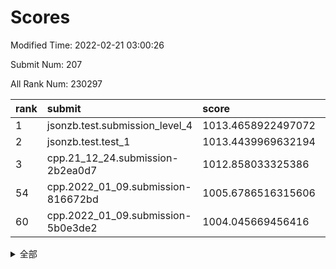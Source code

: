 # Scores

Modified Time: 2022-02-21 03:00:26

Submit Num: 207

All Rank Num: 230297

| rank |               submit               |       score        |       sigma        | pk_num |
| :--- | :--------------------------------- | :----------------- | :----------------- | :----- |
| 1    | jsonzb.test.submission_level_4     | 1013.4658922497072 | 0.8591837196198625 | 4450   |
| 2    | jsonzb.test.test_1                 | 1013.4439969632194 | 0.7915327240600248 | 4452   |
| 3    | cpp.21_12_24.submission-2b2ea0d7   | 1012.858033325386  | 0.7959637995901111 | 4452   |
| 54   | cpp.2022_01_09.submission-816672bd | 1005.6786516315606 | 0.7198509694215008 | 4452   |
| 60   | cpp.2022_01_09.submission-5b0e3de2 | 1004.045669456416  | 0.7093154074317307 | 4450   |


<details>
<summary>全部</summary>

| rank |                 submit                 |       score        |       sigma        | pk_num |
| :--- | :------------------------------------- | :----------------- | :----------------- | :----- |
| 1    | jsonzb.test.submission_level_4         | 1013.4658922497072 | 0.8591837196198625 | 4450   |
| 2    | jsonzb.test.test_1                     | 1013.4439969632194 | 0.7915327240600248 | 4452   |
| 3    | cpp.21_12_24.submission-2b2ea0d7       | 1012.858033325386  | 0.7959637995901111 | 4452   |
| 4    | gobigger.level_3.submission_level_3_26 | 1011.8977769972587 | 0.7668655899058816 | 4454   |
| 5    | gobigger.level_3.submission_level_3_28 | 1011.6590249532061 | 0.767978224365171  | 4451   |
| 6    | gobigger.level_3.submission_level_3_46 | 1011.5008784351463 | 0.7857852572766573 | 4449   |
| 7    | gobigger.level_3.submission_level_3_40 | 1011.3931044534768 | 0.7567332078959741 | 4449   |
| 8    | gobigger.level_3.submission_level_3_31 | 1011.2734756933969 | 0.7649250998949427 | 4450   |
| 9    | gobigger.level_3.submission_level_3_29 | 1011.142516767585  | 0.7713430886267822 | 4453   |
| 10   | gobigger.level_3.submission_level_3_41 | 1011.1405983670446 | 0.7659795218022256 | 4449   |
| 11   | gobigger.level_3.submission_level_3_36 | 1010.9651107491173 | 0.7915149521274575 | 4453   |
| 12   | gobigger.level_3.submission_level_3_1  | 1010.8055806497955 | 0.7602538217976461 | 4449   |
| 13   | gobigger.level_3.submission_level_3_4  | 1010.7003334104601 | 0.7527251519242575 | 4445   |
| 14   | gobigger.level_3.submission_level_3_37 | 1010.6080190223678 | 0.7542332515431929 | 4445   |
| 15   | gobigger.level_3.submission_level_3_5  | 1010.5711204652745 | 0.768376487804016  | 4447   |
| 16   | gobigger.level_3.submission_level_3_42 | 1010.538498502074  | 0.7566852193353705 | 4454   |
| 17   | gobigger.level_3.submission_level_3_44 | 1010.3871465846815 | 0.7662378563393055 | 4449   |
| 18   | gobigger.level_3.submission_level_3_43 | 1010.378352549185  | 0.7789106913176235 | 4445   |
| 19   | gobigger.level_3.submission_level_3_33 | 1010.3603940811925 | 0.7536019701005992 | 4452   |
| 20   | gobigger.level_3.submission_level_3_15 | 1010.3525785198802 | 0.7788531083176174 | 4452   |
| 21   | gobigger.level_3.submission_level_3_48 | 1010.3141233527328 | 0.7793981094588419 | 4448   |
| 22   | gobigger.level_3.submission_level_3_8  | 1010.3017521239728 | 0.761290486694446  | 4446   |
| 23   | gobigger.level_3.submission_level_3_0  | 1010.2778658301121 | 0.7856849267925289 | 4445   |
| 24   | gobigger.level_3.submission_level_3_2  | 1010.230178276418  | 0.7658951655075626 | 4450   |
| 25   | gobigger.level_3.submission_level_3_16 | 1010.2257219318346 | 0.7459819136092563 | 4451   |
| 26   | gobigger.level_3.submission_level_3_6  | 1010.2241014578461 | 0.756545225288332  | 4449   |
| 27   | gobigger.level_3.submission_level_3_14 | 1010.2044796093194 | 0.7779536358143143 | 4454   |
| 28   | gobigger.level_3.submission_level_3_12 | 1010.1133346675648 | 0.744004078732022  | 4454   |
| 29   | gobigger.level_3.submission_level_3_19 | 1010.0609408306132 | 0.7622090689219357 | 4455   |
| 30   | gobigger.level_3.submission_level_3_39 | 1010.0539969444236 | 0.749063533509219  | 4449   |
| 31   | gobigger.level_3.submission_level_3_17 | 1010.0127032251086 | 0.7382362620497975 | 4450   |
| 32   | gobigger.level_3.submission_level_3_27 | 1009.8102687127815 | 0.7568873774778834 | 4453   |
| 33   | gobigger.level_3.submission_level_3_35 | 1009.7524249310619 | 0.7791510758713973 | 4449   |
| 34   | gobigger.level_3.submission_level_3_24 | 1009.7489160298704 | 0.7318966804337469 | 4452   |
| 35   | gobigger.level_3.submission_level_3_13 | 1009.7125777162461 | 0.7414666459628516 | 4443   |
| 36   | gobigger.level_3.submission_level_3_11 | 1009.6966600716254 | 0.7474642674855511 | 4447   |
| 37   | gobigger.level_3.submission_level_3_18 | 1009.6347082243808 | 0.7553714905392059 | 4454   |
| 38   | gobigger.level_3.submission_level_3_30 | 1009.5745996471026 | 0.7548992513897334 | 4448   |
| 39   | gobigger.level_3.submission_level_3_3  | 1009.4416946626608 | 0.7603891850857601 | 4452   |
| 40   | gobigger.level_3.submission_level_3_38 | 1009.3984703403885 | 0.7394057809961809 | 4457   |
| 41   | gobigger.level_3.submission_level_3_10 | 1009.350537687011  | 0.7354203301301955 | 4449   |
| 42   | gobigger.level_3.submission_level_3_22 | 1009.3351073123825 | 0.7479635186165693 | 4448   |
| 43   | gobigger.level_3.submission_level_3_32 | 1009.3267300284315 | 0.7482447977706338 | 4451   |
| 44   | gobigger.level_3.submission_level_3_20 | 1009.2594973038285 | 0.7585998110728508 | 4449   |
| 45   | gobigger.level_3.submission_level_3_25 | 1009.1889826042434 | 0.7384047687295243 | 4451   |
| 46   | gobigger.level_3.submission_level_3_9  | 1008.8613115291954 | 0.743678413467142  | 4453   |
| 47   | gobigger.level_3.submission_level_3_47 | 1008.7904561888596 | 0.7374453676241504 | 4453   |
| 48   | gobigger.level_3.submission_level_3_49 | 1008.7607872646264 | 0.7475068859403752 | 4453   |
| 49   | gobigger.level_3.submission_level_3_34 | 1008.6789176647275 | 0.7421097099477302 | 4447   |
| 50   | gobigger.level_3.submission_level_3_21 | 1008.623270557776  | 0.7372264060090604 | 4445   |
| 51   | gobigger.level_3.submission_level_3_45 | 1008.6028789780821 | 0.7538817545654368 | 4450   |
| 52   | gobigger.level_3.submission_level_3_23 | 1008.3402025062811 | 0.7507946548963731 | 4449   |
| 53   | gobigger.level_3.submission_level_3_7  | 1008.2579573924029 | 0.7502277484451756 | 4451   |
| 54   | cpp.2022_01_09.submission-816672bd     | 1005.6786516315606 | 0.7198509694215008 | 4452   |
| 55   | gobigger.level_1.submission_level_1_41 | 1005.1959066046261 | 0.7252862136434054 | 4452   |
| 56   | gobigger.level_1.submission_level_1_47 | 1005.0773832693017 | 0.7264114286693507 | 4452   |
| 57   | gobigger.level_1.submission_level_1_32 | 1004.5261678140844 | 0.7107061440991805 | 4451   |
| 58   | gobigger.level_1.submission_level_1_4  | 1004.4290862019436 | 0.717580247755584  | 4452   |
| 59   | gobigger.level_1.submission_level_1_45 | 1004.1369049374389 | 0.7027811693494882 | 4450   |
| 60   | cpp.2022_01_09.submission-5b0e3de2     | 1004.045669456416  | 0.7093154074317307 | 4450   |
| 61   | gobigger.level_1.submission_level_1_38 | 1003.9724063864509 | 0.7244866801486496 | 4447   |
| 62   | gobigger.level_1.submission_level_1_2  | 1003.8937763082446 | 0.7185438216333819 | 4454   |
| 63   | gobigger.level_1.submission_level_1_14 | 1003.8839783228316 | 0.7155095814758508 | 4453   |
| 64   | gobigger.level_1.submission_level_1_7  | 1003.8573329586098 | 0.7238517743884115 | 4448   |
| 65   | gobigger.level_1.submission_level_1_17 | 1003.7677191237675 | 0.7220570853204137 | 4451   |
| 66   | gobigger.level_1.submission_level_1_8  | 1003.6945311139947 | 0.7159174199368679 | 4452   |
| 67   | gobigger.level_1.submission_level_1_34 | 1003.6747006315217 | 0.7021861616218755 | 4445   |
| 68   | gobigger.level_1.submission_level_1_23 | 1003.6705251132887 | 0.7151463837718919 | 4449   |
| 69   | gobigger.level_1.submission_level_1_13 | 1003.645140716222  | 0.7154914966300696 | 4453   |
| 70   | gobigger.level_1.submission_level_1_31 | 1003.6208439974314 | 0.7097567979040836 | 4452   |
| 71   | gobigger.level_1.submission_level_1_11 | 1003.5916478854269 | 0.713017754458337  | 4452   |
| 72   | gobigger.level_1.submission_level_1_1  | 1003.5815191198666 | 0.712364623366376  | 4452   |
| 73   | gobigger.level_1.submission_level_1_27 | 1003.5079675877245 | 0.7208961029862418 | 4447   |
| 74   | gobigger.level_1.submission_level_1_16 | 1003.4997520325036 | 0.7196587855801349 | 4450   |
| 75   | gobigger.level_1.submission_level_1_10 | 1003.4898673604354 | 0.728737355023695  | 4448   |
| 76   | gobigger.level_1.submission_level_1_3  | 1003.4498716754441 | 0.7070164973648876 | 4450   |
| 77   | gobigger.level_1.submission_level_1_5  | 1003.4474392607583 | 0.7156472176346805 | 4449   |
| 78   | gobigger.level_1.submission_level_1_40 | 1003.4034710974042 | 0.7313237040655997 | 4452   |
| 79   | gobigger.level_1.submission_level_1_44 | 1003.2971876198907 | 0.7139554135611393 | 4450   |
| 80   | gobigger.level_1.submission_level_1_36 | 1003.2773201924446 | 0.7222462278674902 | 4454   |
| 81   | gobigger.level_1.submission_level_1_6  | 1003.2720355039625 | 0.7211827297804636 | 4451   |
| 82   | gobigger.level_1.submission_level_1_43 | 1003.2701049189319 | 0.7153259466469625 | 4458   |
| 83   | gobigger.level_1.submission_level_1_24 | 1003.1350622196504 | 0.713706124453832  | 4448   |
| 84   | gobigger.level_1.submission_level_1_9  | 1003.1024429835288 | 0.727458391354818  | 4450   |
| 85   | gobigger.level_1.submission_level_1_30 | 1003.0423369887039 | 0.7233693747747382 | 4452   |
| 86   | gobigger.level_1.submission_level_1_37 | 1003.0070849255387 | 0.7215446045746582 | 4450   |
| 87   | gobigger.level_1.submission_level_1_46 | 1002.9919390197509 | 0.7197428922145035 | 4446   |
| 88   | gobigger.level_1.submission_level_1_22 | 1002.906474655484  | 0.7168975052017639 | 4456   |
| 89   | gobigger.level_1.submission_level_1_0  | 1002.8523231905639 | 0.7168359247139496 | 4448   |
| 90   | gobigger.level_1.submission_level_1_15 | 1002.8101683897298 | 0.7152367050345118 | 4450   |
| 91   | gobigger.level_1.submission_level_1_19 | 1002.7830610068925 | 0.7062802624668396 | 4450   |
| 92   | gobigger.level_1.submission_level_1_20 | 1002.687073305229  | 0.7169456297722315 | 4451   |
| 93   | gobigger.level_1.submission_level_1_21 | 1002.6710869406189 | 0.7083625991410114 | 4449   |
| 94   | gobigger.level_1.submission_level_1_26 | 1002.6597051024198 | 0.7107077312954724 | 4453   |
| 95   | gobigger.level_1.submission_level_1_33 | 1002.6535803718419 | 0.7141405485131436 | 4449   |
| 96   | gobigger.level_1.submission_level_1_25 | 1002.6412554813247 | 0.7136931247828359 | 4455   |
| 97   | gobigger.level_1.submission_level_1_49 | 1002.3389560515348 | 0.7224452856986663 | 4453   |
| 98   | gobigger.level_1.submission_level_1_42 | 1002.3167346560779 | 0.7100330578983863 | 4452   |
| 99   | gobigger.level_1.submission_level_1_48 | 1002.3094968829278 | 0.711993034847857  | 4450   |
| 100  | gobigger.level_1.submission_level_1_18 | 1002.243219912429  | 0.7133496755257275 | 4452   |
| 101  | gobigger.level_1.submission_level_1_35 | 1001.9696061681287 | 0.7085967411760308 | 4447   |
| 102  | gobigger.level_1.submission_level_1_28 | 1001.9348673130156 | 0.7167083020181223 | 4446   |
| 103  | gobigger.level_1.submission_level_1_39 | 1001.9342405231946 | 0.714793014257206  | 4456   |
| 104  | gobigger.level_1.submission_level_1_12 | 1001.6817377500146 | 0.7029233184202693 | 4452   |
| 105  | gobigger.level_1.submission_level_1_29 | 1001.5660897633013 | 0.7153282862724809 | 4451   |
| 106  | gobigger.random.submission_random_1    | 997.8849181712399  | 0.7082101527699821 | 4451   |
| 107  | gobigger.random.submission_random_30   | 997.3615801523937  | 0.7120412662853383 | 4450   |
| 108  | gobigger.random.submission_random_15   | 996.8940968503705  | 0.7022880941612515 | 4452   |
| 109  | gobigger.random.submission_random_5    | 996.8760039047172  | 0.7114814733173953 | 4452   |
| 110  | gobigger.random.submission_random_18   | 996.6649289019492  | 0.6986342555874517 | 4447   |
| 111  | gobigger.random.submission_random_23   | 996.6533541559728  | 0.7181848283894836 | 4450   |
| 112  | gobigger.random.submission_random_36   | 996.6482646084878  | 0.6968876342874472 | 4452   |
| 113  | gobigger.random.submission_random_7    | 996.557645713944   | 0.7026244190181001 | 4451   |
| 114  | gobigger.random.submission_random_12   | 996.5225082131822  | 0.7183478705122791 | 4451   |
| 115  | gobigger.random.submission_random_10   | 996.4662956019764  | 0.7025259278524926 | 4448   |
| 116  | gobigger.random.submission_random_29   | 996.4509872251639  | 0.7055386957173727 | 4447   |
| 117  | gobigger.random.submission_random_43   | 996.4273044051806  | 0.7101512048982378 | 4446   |
| 118  | gobigger.random.submission_random_21   | 996.371128785582   | 0.7121418910498523 | 4457   |
| 119  | gobigger.random.submission_random_13   | 996.2852141449114  | 0.7013726375407653 | 4447   |
| 120  | gobigger.random.submission_random_17   | 996.2578682259509  | 0.6990457904175797 | 4447   |
| 121  | gobigger.random.submission_random_27   | 996.2146338535867  | 0.7089746148426654 | 4452   |
| 122  | gobigger.random.submission_random_28   | 996.1838013132838  | 0.7120209546630506 | 4451   |
| 123  | gobigger.random.submission_random_31   | 996.0199223664131  | 0.693369016062612  | 4449   |
| 124  | gobigger.random.submission_random_24   | 996.0014416264319  | 0.6992112531282639 | 4449   |
| 125  | gobigger.random.submission_random_45   | 995.9670575434814  | 0.7089983342254739 | 4450   |
| 126  | gobigger.random.submission_random_26   | 995.9640261906361  | 0.7074697093544532 | 4452   |
| 127  | gobigger.random.submission_random_0    | 995.9067545413933  | 0.704158975601925  | 4451   |
| 128  | gobigger.random.submission_random_32   | 995.889882616625   | 0.7208584361504172 | 4447   |
| 129  | gobigger.random.submission_random_46   | 995.8805201223574  | 0.7076081970217605 | 4447   |
| 130  | gobigger.random.submission_random_25   | 995.8247766185157  | 0.7013600747801384 | 4452   |
| 131  | gobigger.random.submission_random_8    | 995.823670390789   | 0.7117953572018922 | 4454   |
| 132  | gobigger.random.submission_random_49   | 995.7567290137656  | 0.7055835883457644 | 4449   |
| 133  | gobigger.random.submission_random_42   | 995.7480232635102  | 0.7067115920851262 | 4445   |
| 134  | gobigger.random.submission_random_9    | 995.7468647882646  | 0.7207597710656557 | 4450   |
| 135  | gobigger.random.submission_random_2    | 995.7258416475433  | 0.7028320446800292 | 4452   |
| 136  | gobigger.random.submission_random_34   | 995.6948326981246  | 0.6969928080978707 | 4450   |
| 137  | gobigger.random.submission_random_40   | 995.6610275393014  | 0.725784041107889  | 4453   |
| 138  | gobigger.random.submission_random_38   | 995.6492051983719  | 0.7089193626543905 | 4446   |
| 139  | gobigger.random.submission_random_11   | 995.6302033716742  | 0.7069197708709466 | 4450   |
| 140  | gobigger.random.submission_random_16   | 995.6109697166597  | 0.7078120534963198 | 4445   |
| 141  | gobigger.random.submission_random_19   | 995.5190974081149  | 0.7173748479658223 | 4444   |
| 142  | gobigger.random.submission_random_47   | 995.4633895737635  | 0.7088745301153625 | 4452   |
| 143  | gobigger.random.submission_random_6    | 995.4155165746752  | 0.7144076167994039 | 4451   |
| 144  | gobigger.random.submission_random_14   | 995.3263873267824  | 0.7086981839027449 | 4451   |
| 145  | gobigger.random.submission_random_35   | 995.3167069660683  | 0.7217058677146265 | 4449   |
| 146  | gobigger.random.submission_random_3    | 995.2112235676685  | 0.7278676708060958 | 4449   |
| 147  | gobigger.random.submission_random_33   | 995.1819350616702  | 0.7101842461997023 | 4449   |
| 148  | gobigger.random.submission_random_37   | 995.1701695818474  | 0.7288802203207078 | 4452   |
| 149  | gobigger.random.submission_random_44   | 995.1385286556266  | 0.7148990857677596 | 4454   |
| 150  | gobigger.random.submission_random_48   | 995.1208846616576  | 0.702336281515132  | 4450   |
| 151  | gobigger.random.submission_random_22   | 994.9296976221844  | 0.7187410765062768 | 4452   |
| 152  | gobigger.random.submission_random_4    | 994.840577537263   | 0.7197057701656246 | 4445   |
| 153  | gobigger.random.submission_random_39   | 994.8383210484556  | 0.7105907168918438 | 4450   |
| 154  | gobigger.random.submission_random_20   | 994.8071032133116  | 0.7278754632314691 | 4455   |
| 155  | gobigger.random.submission_random_41   | 994.5968755083994  | 0.734954729178274  | 4452   |
| 156  | gobigger.level_2.submission_level_2_47 | 993.7130743471654  | 0.7388005030121035 | 4449   |
| 157  | gobigger.level_2.submission_level_2_2  | 993.3864609569447  | 0.7236861539090744 | 4445   |
| 158  | gobigger.level_2.submission_level_2_7  | 993.3721768341376  | 0.739329976103734  | 4453   |
| 159  | gobigger.level_2.submission_level_2_38 | 993.37087923752    | 0.7384872433640058 | 4452   |
| 160  | gobigger.level_2.submission_level_2_10 | 993.2288091736975  | 0.7440878721180624 | 4449   |
| 161  | gobigger.level_2.submission_level_2_13 | 993.1437583787666  | 0.7293945114003255 | 4452   |
| 162  | gobigger.level_2.submission_level_2_16 | 993.0772668385705  | 0.7406804577439831 | 4453   |
| 163  | gobigger.level_2.submission_level_2_36 | 993.0145573683346  | 0.7397169851794987 | 4454   |
| 164  | gobigger.level_2.submission_level_2_29 | 992.9738897471836  | 0.7263988610248219 | 4451   |
| 165  | gobigger.level_2.submission_level_2_1  | 992.9488107538945  | 0.7493063668427735 | 4454   |
| 166  | gobigger.level_2.submission_level_2_18 | 992.9439089591702  | 0.7375061312998199 | 4450   |
| 167  | gobigger.level_2.submission_level_2_21 | 992.8246943455915  | 0.7263325937462057 | 4451   |
| 168  | gobigger.level_2.submission_level_2_3  | 992.7602708784723  | 0.7316633240252951 | 4450   |
| 169  | gobigger.level_2.submission_level_2_19 | 992.7400994218691  | 0.7169432370966599 | 4445   |
| 170  | gobigger.level_2.submission_level_2_6  | 992.7375150940092  | 0.7346254295442443 | 4452   |
| 171  | gobigger.level_2.submission_level_2_30 | 992.7098429675117  | 0.7368298216838405 | 4452   |
| 172  | gobigger.level_2.submission_level_2_0  | 992.5541510245636  | 0.7488935130939023 | 4445   |
| 173  | gobigger.level_2.submission_level_2_20 | 992.5501832276215  | 0.7297631766602477 | 4448   |
| 174  | gobigger.level_2.submission_level_2_15 | 992.4883644893303  | 0.7407404430332156 | 4450   |
| 175  | gobigger.level_2.submission_level_2_34 | 992.4278491096661  | 0.735646056382361  | 4448   |
| 176  | gobigger.level_2.submission_level_2_5  | 992.4146915012661  | 0.7261805274653024 | 4451   |
| 177  | gobigger.level_2.submission_level_2_48 | 992.4081869145588  | 0.7497269574616982 | 4449   |
| 178  | gobigger.level_2.submission_level_2_22 | 992.4077982277735  | 0.732397790856129  | 4454   |
| 179  | gobigger.level_2.submission_level_2_39 | 992.3623825801692  | 0.7411608164664225 | 4451   |
| 180  | gobigger.level_2.submission_level_2_45 | 992.3118399405881  | 0.7375027907297879 | 4447   |
| 181  | gobigger.level_2.submission_level_2_40 | 992.2408538811093  | 0.740708280130083  | 4451   |
| 182  | gobigger.level_2.submission_level_2_33 | 992.1757132882507  | 0.7389467843010822 | 4451   |
| 183  | gobigger.level_2.submission_level_2_41 | 992.175646286064   | 0.7368815133189964 | 4446   |
| 184  | gobigger.level_2.submission_level_2_8  | 992.0768840619704  | 0.7299101750896201 | 4453   |
| 185  | gobigger.level_2.submission_level_2_28 | 991.9527194944098  | 0.7342878912732859 | 4450   |
| 186  | gobigger.level_2.submission_level_2_44 | 991.6912360295873  | 0.756887928971042  | 4451   |
| 187  | gobigger.level_2.submission_level_2_11 | 991.6753315351475  | 0.7380984830330676 | 4453   |
| 188  | gobigger.level_2.submission_level_2_46 | 991.6631236539442  | 0.7599110195035967 | 4452   |
| 189  | gobigger.level_2.submission_level_2_35 | 991.6591652261918  | 0.7667475718209855 | 4449   |
| 190  | gobigger.level_2.submission_level_2_42 | 991.6460442622905  | 0.7443733957177907 | 4449   |
| 191  | gobigger.level_2.submission_level_2_23 | 991.6257916668666  | 0.7563434335870919 | 4450   |
| 192  | gobigger.level_2.submission_level_2_37 | 991.5992249261585  | 0.753718898279479  | 4449   |
| 193  | gobigger.level_2.submission_level_2_4  | 991.5616271708082  | 0.7400645157197633 | 4448   |
| 194  | gobigger.level_2.submission_level_2_32 | 991.4976741342263  | 0.7413663024323469 | 4448   |
| 195  | gobigger.level_2.submission_level_2_9  | 991.4150397990782  | 0.7728959890492755 | 4447   |
| 196  | gobigger.level_2.submission_level_2_17 | 991.3859241953443  | 0.7628299927934653 | 4453   |
| 197  | gobigger.level_2.submission_level_2_25 | 991.3180332629312  | 0.7581191069196879 | 4446   |
| 198  | gobigger.level_2.submission_level_2_27 | 991.3064720866373  | 0.7654679718157256 | 4453   |
| 199  | gobigger.level_2.submission_level_2_24 | 991.3048787810129  | 0.7632047534013939 | 4451   |
| 200  | gobigger.level_2.submission_level_2_12 | 991.2971780277105  | 0.7472904455709859 | 4449   |
| 201  | gobigger.level_2.submission_level_2_31 | 991.2915766532386  | 0.762429748479838  | 4445   |
| 202  | gobigger.level_2.submission_level_2_49 | 991.1456418926948  | 0.7524906541674686 | 4449   |
| 203  | gobigger.level_2.submission_level_2_14 | 991.0660438152952  | 0.7480971656597794 | 4450   |
| 204  | gobigger.level_2.submission_level_2_43 | 990.9398639910236  | 0.7484090356150341 | 4453   |
| 205  | gobigger.level_2.submission_level_2_26 | 990.8932492755786  | 0.7414819157706966 | 4450   |
| 206  | gobigger.none.submission_none_1        | 978.1452519789233  | 1.2571882518459696 | 4446   |
| 207  | gobigger.none.submission_none_0        | 976.4089308390786  | 1.4209929706195565 | 4450   |

</details>
